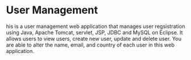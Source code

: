 # User Management

his is a user management web application that manages user regsistration using Java, Apache Tomcat, servlet, JSP, JDBC and MySQL on Eclipse.
It allows users to view users, create new user, update and delete user.
You are able to alter the name, email, and country of each user in this web application.
